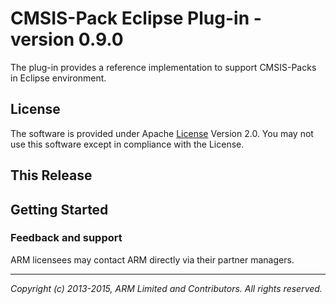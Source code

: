 CMSIS-Pack Eclipse Plug-in - version 0.9.0
==========================================

The plug-in provides a reference implementation to support 
CMSIS-Packs in Eclipse environment.

License
-------

The software is provided under Apache [License] Version 2.0. 
You may not use this software except in compliance with the License.

This Release
------------

Getting Started
---------------

### Feedback and support

ARM licensees may contact ARM directly via their partner managers.


- - - - - - - - - - - - - - - - - - - - - - - - - -

_Copyright (c) 2013-2015, ARM Limited and Contributors. All rights reserved._

[License]: ./license.md "Apache License, Version 2.0 for ARM CMSIS-Pack Eclipse plug-in"
